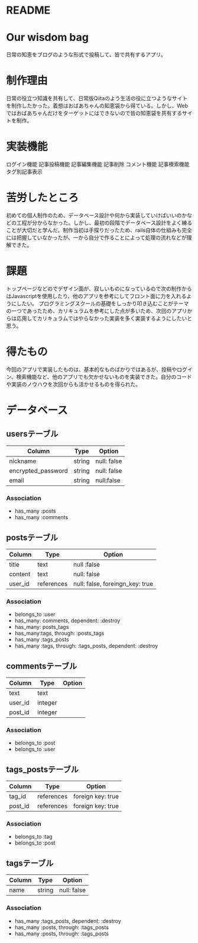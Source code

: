 # README

# Our wisdom bag
日常の知恵をブログのような形式で投稿して、皆で共有するアプリ。

# 制作理由
日常の役立つ知識を共有して、日常版Qiitaのよう生活の役に立つようなサイトを制作したかった。着想はおばあちゃんの知恵袋から得ている。しかし、Webではおばあちゃんだけをターゲットにはできないので皆の知恵袋を共有するサイトを制作。

# 実装機能
ログイン機能
記事投稿機能
記事編集機能
記事削除
コメント機能
記事検索機能
タグ別記事表示

# 苦労したところ
初めての個人制作のため、データベース設計や何から実装していけばいいのかなどの工程が分からなかった。しかし、最初の段階でデータベース設計をよく練ることが大切だと学んだ。制作当初は手探りだったため、rails自体の仕組みも完全には把握していなかったが、一から自分で作ることによって処理の流れなどが理解できた。

# 課題
トップページなどのでデザイン面が、寂しいものになっているので次の制作からはJavascriptを使用したり、他のアプリを参考にしてフロント面に力を入れるようにしたい。
プログラミングスクールの基礎をしっかり叩き込むことがテーマの一つであったため、カリキュラムを参考にした点が多いため、次回のアプリからは応用してカリキュラムではやらなかった実装を多く実装するようにしたいと思う。

# 得たもの
今回のアプリで実装したものは、基本的なものばかりではあるが、投稿やログイン、検索機能など、他のアプリでも欠かせないものを実装できた。自分のコードや実装のノウハウを次回からも活かせるものを得られた。


# データベース

## usersテーブル

|Column|Type|Option|
|------|----|------|
|nickname|string|null: false|
|encrypted_password|string|null: false|
|email|string|null:false|

### Association

- has_many :posts
- has_many :comments

## postsテーブル

|Column|Type|Option|
|------|----|------|
|title|text|null :false|
|content|text|null: false|
|user_id|references|null: false, foreingn_key: true|

### Association
- belongs_to :user
- has_many: comments, dependent: :destroy
- has_many: posts_tags
- has_many:tags, through: :posts_tags
- has_many :tags_posts
- has_many :tags, through: :tags_posts, dependent: :destroy

## commentsテーブル

|Column|Type|Option|
|------|----|------|
|text|text|
|user_id|integer|
|post_id|integer|

### Association
- belongs_to :post
- belongs_to :user

## tags_postsテーブル

|Column|Type|Option|
|------|----|------|
|tag_id|references|foreign key: true|
|post_id|references|foreign key: true|

### Association
- belongs_to :tag
- belongs_to :post

## tagsテーブル

|Column|Type|Option|
|------|----|------|
|name|string|null: false|

### Association
- has_many :tags_posts, dependent: :destroy
- has_many :posts, through: :tags_posts
- has_many :posts, through: :tags_posts
